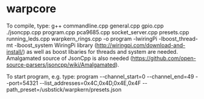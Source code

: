 # warpcore
To compile, type:
g++ commandline.cpp general.cpp gpio.cpp ./jsoncpp.cpp program.cpp pca9685.cpp socket_server.cpp presets.cpp running_leds.cpp warpkern_rings.cpp -o program -lwiringPi -lboost_thread-mt -lboost_system
WiringPi library (http://wiringpi.com/download-and-install/) as well as boost libaries for threads and system are needed.
Amalgamated source of JsonCpp is also needed (https://github.com/open-source-parsers/jsoncpp/wiki/Amalgamated).

To start program, e.g. type:
program --channel_start=0 --channel_end=49 --port=54321 --list_addresses=0x4C,0x4D,0x4E,0x4F --path_preset=/usbstick/warpkern/presets.json
